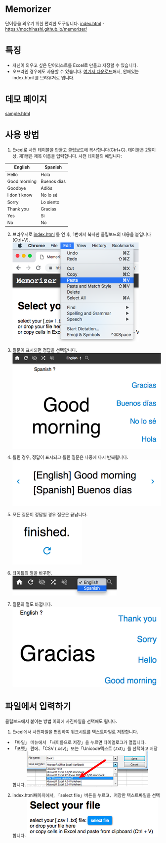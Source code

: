 # Memorizer
단어등을 외우기 위한 편리한 도구입니다.
<a target="_blank" href="https://mochihashi.github.io/memorizer/">index.html</a> - https://mochihashi.github.io/memorizer/

# 특징

* 자신이 외우고 싶은 단어리스트를 Excel로 만들고 지정할 수 있습니다.
* 오프라인 경우에도 사용할 수 있습니다. <a href="memorizer.zip" download="memorizer.zip">여기서 다운로드</a>해서, 안에있는 index.html 를 브라우저로 엽니다.

# 데모 페이지

<a target="_blank" href="https://mochihashi.github.io/memorizer/sample.html">sample.html</a>

# 사용 방법

1. Excel로 사전 테이블을 만들고 클립보드에 복사합니다(Ctrl+C). 테이블은 2열이상, 재1행은 제목 이름을 입력합니다. 사전 테이블의 예입니다:

| English | Spanish |
| ---- | ---- |
| Hello | Hola |
| Good morning | Buenos días |
| Goodbye | Adiós |
| I don't know | No lo sé |
| Sorry | Lo siento |
| Thank you | Gracias |
| Yes | Si |
| No | No |

2. 브라우저로 <a target="_blank" href="https://mochihashi.github.io/memorizer/">index.html</a> 를 연 후, 1번에서 복사한 클립보드의 내용을 붙입니다(Ctrl+V).<br/>
	<kbd><img src="https://raw.githubusercontent.com/mochihashi/memorizer/master/images/paste.png"></kbd>

3. 질문이 표시되면 정답을 선택합니다.<br/>
	<kbd><img src="https://raw.githubusercontent.com/mochihashi/memorizer/master/images/question.png"></kbd>

4. 틀린 경우, 정답이 표시되고 틀린 질문은 나중에 다시 반복됩니다.<br/>
	<kbd><img src="https://raw.githubusercontent.com/mochihashi/memorizer/master/images/answer.png"></kbd>

5. 모든 질문이 정답일 경우 질문은 끝납니다.<br/>
	<kbd><img src="https://raw.githubusercontent.com/mochihashi/memorizer/master/images/finished.png"></kbd>

6. 타이틀의 열을 바꾸면,<br/>
	<kbd><img src="https://raw.githubusercontent.com/mochihashi/memorizer/master/images/change-column.png"></kbd>

7. 질문의 열도 바뀝니다.<br/>
	<kbd><img src="https://raw.githubusercontent.com/mochihashi/memorizer/master/images/question2.png"></kbd>

# 파일에서 입력하기

클립보드에서 붙이는 방법 이외에 사진파일을 선택해도 됩니다.

1. Excel에서 사전파일을 편집하여 워크시트를 텍스트파일로 저장합니다.
  *  「파일」 메뉴에서  「새이름으로 저장」을 누르면 다이얼로그가 열립니다.
  *  「포맷」 란에、「CSV (.csv)」또는「Unicode텍스트 (.txt)」를 선택하고 저장합니다.
	<kbd><img src="https://raw.githubusercontent.com/mochihashi/memorizer/master/images/save-as-csv.png"></kbd>

2. index.html패아지에서, 「select file」버튼을 누르고、저장한 텍스트파일을 선택합니다.
	<kbd><img src="https://raw.githubusercontent.com/mochihashi/memorizer/master/images/select-file.png"></kbd>
